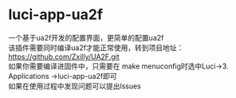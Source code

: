 # luci-app-ua2f
一个基于ua2f开发的配置界面，更简单的配置ua2f <br>
该插件需要同时编译ua2f才能正常使用，转到项目地址：https://github.com/Zxilly/UA2F.git <br>
如果你需要编译进固件中，只需要在 make menuconfig时选中Luci->3. Applications ->luci-app-ua2f即可<br>
如果在使用过程中发现问题可以提出lssues <br>


